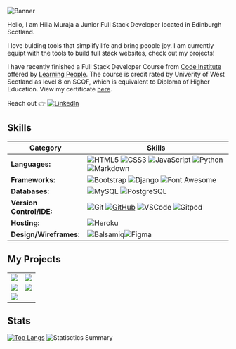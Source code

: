 ![Banner](hm_banner.gif)

Hello, I am Hilla Muraja a Junior Full Stack Developer located in Edinburgh Scotland. 

I love bulding tools that simplify life and bring people joy. I am currently equipt with the tools to build full stack websites, check out my projects!

I have recently finished a Full Stack Developer Course from [Code Institute]() offered by [Learning People](). The course is credit rated by Univerity of West Scotland as level 8 on SCQF, which is equivalent to Diploma of Higher Education. View my certificate [here](https://www.credential.net/3cea2a46-a098-421d-9193-c14e71c81a4f#gs.4qdw31).

Reach out :point_right: [![LinkedIn](https://img.shields.io/badge/LinkedIn%20-%230A66C2.svg?&style=for-the-badge&logo=LinkedIn&logoColor=FFFFFF)](www.linkedin.com/in/hilla-muraja/)

## Skills

| Category      | Skills |
| ----------- | ----------- |
| **Languages:**   | ![HTML5](https://img.shields.io/badge/HTML5%20-%23E34F26.svg?&style=for-the-badge&logo=HTML5&logoColor=FFFFFF) ![CSS3](https://img.shields.io/badge/CSS3%20-%231572B6.svg?&style=for-the-badge&logo=CSS3&logoColor=FFFFFF) ![JavaScript](https://img.shields.io/badge/JavaScript%20-%23323330.svg?&style=for-the-badge&logo=JavaScript&logoColor=F7DF1E) ![Python](https://img.shields.io/badge/Python%20-%23004D7A.svg?&style=for-the-badge&logo=python&logoColor=ffdf76) ![Markdown](https://img.shields.io/badge/Markdown%20-%23000000.svg?&style=for-the-badge&logo=Markdown&logoColor=FFFFFF)|
| **Frameworks:** | ![Bootstrap](https://img.shields.io/badge/Bootstrap%20-%23563D7C.svg?&style=for-the-badge&logo=Bootstrap&logoColor=FFFFFF) ![Django](https://img.shields.io/badge/Django%20-%23092E20.svg?&style=for-the-badge&logo=Django&logoColor=FFFFFF) ![Font Awesome](https://img.shields.io/badge/Font%20Awesome%20-%23339AF0.svg?&style=for-the-badge&logo=Font%20Awesome&logoColor=FFFFFF) |
| **Databases:** | ![MySQL](https://img.shields.io/badge/MySQL%20-%2300758F.svg?&style=for-the-badge&logo=MySQL&logoColor=FFFFFF) ![PostgreSQL](https://img.shields.io/badge/PostgreSQL%20-%23336791.svg?&style=for-the-badge&logo=PostgreSQL&logoColor=FFFFFF) |
| **Version Control/IDE:**  | ![Git](https://img.shields.io/badge/Git%20-%23302F2F.svg?&style=for-the-badge&logo=Git&logoColor=F05032) [![GitHub](https://img.shields.io/badge/GitHub%20-%23181717.svg?&style=for-the-badge&logo=GitHub&logoColor=FFFFFF)](https://github.com/HMuraja) ![VSCode](https://img.shields.io/badge/VSCode%20-%232B2B30.svg?&style=for-the-badge&logo=Visual%20Studio%20Code&logoColor=007ACC) ![Gitpod](https://img.shields.io/badge/Gitpod%20-%231D1D1D.svg?&style=for-the-badge&logo=Gitpod&logoColor=1AA6E4) |
| **Hosting:**   | ![Heroku](https://img.shields.io/badge/Heroku%20-%23430098.svg?&style=for-the-badge&logo=Heroku&logoColor=FFFFFF) |
| **Design/Wireframes:**  | ![Balsamiq](https://img.shields.io/badge/Balsamiq%20-%23A60000.svg?&style=for-the-badge&logo=Balsamiq&logoColor=FFFFFF)![Figma](https://img.shields.io/badge/figma-%23F24E1E.svg?style=for-the-badge&logo=figma&logoColor=white) |

## My Projects

<table>
  <tr>
    <td>
        <a href="https://github.com/HMuraja/denimstore-website">
        <img  src="https://github-readme-stats.vercel.app/api/pin/?username=HMuraja&repo=denimstore-website&theme=github_dark_dimmed&bg_color=1D242E&title_color=B7BDC6&text_color=a4aacb&icon_color=3F6FFF&border=none" />
      </a>
    </td>
    <td>
      <a href="https://github.com/HMuraja/mythology-quiz">
        <img src="https://github-readme-stats.vercel.app/api/pin/?username=HMuraja&repo=mythology-quiz&theme=github_dark_dimmed&bg_color=1D242E&title_color=B7BDC6&text_color=a4aacb&icon_color=3F6FFF" />
      </a>
    </td>
  </tr>

  <tr>
    <td>
      <a href="https://github.com/HMuraja/cookie-factory">
        <img src="https://github-readme-stats.vercel.app/api/pin/?username=HMuraja&repo=cookie-factory&theme=github_dark_dimmed&bg_color=1D242E&title_color=B7BDC6&text_color=a4aacb&icon_color=3F6FFF" />
      </a> 
    </td>
    <td>
    <a href="https://github.com/HMuraja/p4-recipe-book">
      <img src="https://github-readme-stats.vercel.app/api/pin/?username=HMuraja&repo=p4-recipe-book&theme=github_dark_dimmed&bg_color=1D242E&title_color=B7BDC6&text_color=a4aacb&icon_color=3F6FFF" />
    </a> 
    </td>
  </tr>

  <tr>
    <td>
      <a href="https://github.com/HMuraja/p5-book-review">
        <img src="https://github-readme-stats.vercel.app/api/pin/?username=HMuraja&repo=p5-book-review&theme=github_dark_dimmed&bg_color=1D242E&title_color=B7BDC6&text_color=a4aacb&icon_color=3F6FFF" />
      </a>
    </td>
  </tr>
  
</table>

## Stats

[![Top Langs](https://github-readme-stats.vercel.app/api/top-langs/?username=dragon-fire-fly&layout=donut&theme=github_dark_dimmed&bg_color=1D242E&title_color=B7BDC6&text_color=a4aacb&icon_color=3F6FFF)](https://github.com/anuraghazra/github-readme-stats)
![Statisctics Summary](http://github-profile-summary-cards.vercel.app/api/cards/stats?username=HMuraja&theme=city_lights)



